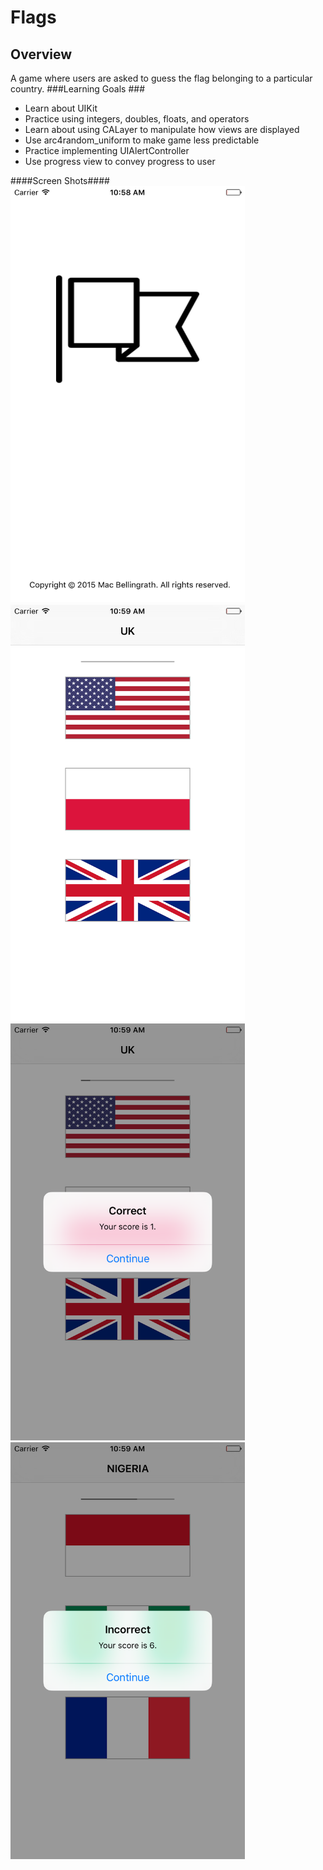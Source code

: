 # Flags #
## Overview ##
A game where users are asked to guess the flag belonging to a particular country. 
###Learning Goals ###
<ul>
    <li>Learn about UIKit</li>
    <li>Practice using integers, doubles, floats, and operators </li>
    <li>Learn about using CALayer to manipulate how views are displayed</li>
    <li>Use arc4random_uniform to make game less predictable </li>
    <li>Practice implementing UIAlertController</li>
    <li>Use progress view to convey progress to user </li> 
</ul>
####Screen Shots####
<img src="https://github.com/macbellingrath/Flags/blob/master/1.png" alt="Loading screen" height=667  width=375></img>
<img src="https://github.com/macbellingrath/Flags/blob/master/2.png" alt="Guessing example " height=667  width=375></img>
<img src="https://github.com/macbellingrath/Flags/blob/master/3.png" alt="Correct guess" height=667  width=375></img>
<img src="https://github.com/macbellingrath/Flags/blob/master/4.png" alt="Incorrect guess" height=667  width=375></img>
